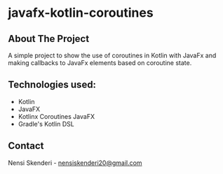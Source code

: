 # javafx-kotlin-coroutines

## About The Project

A simple project to show the use of coroutines in Kotlin with JavaFx and making callbacks to JavaFx elements
based on coroutine state.

## Technologies used: 

  * Kotlin
  * JavaFX
  * Kotlinx Coroutines JavaFX
  * Gradle's Kotlin DSL
  

## Contact 
Nensi Skenderi - nensiskenderi20@gmail.com

  
